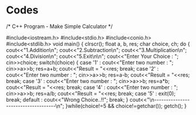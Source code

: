 # Codes

/* C++ Program - Make Simple Calculator */
		
#include<iostream.h>
#include<stdio.h>
#include<conio.h>
#include<stdlib.h>
void main()
{
	clrscr();
	float a, b, res;
	char choice, ch;
	do
	{
		cout<<"1.Addition\n";
		cout<<"2.Subtraction\n";
		cout<<"3.Multiplication\n";
		cout<<"4.Division\n";
		cout<<"5.Exit\n\n";
		cout<<"Enter Your Choice : ";
		cin>>choice;
		switch(choice)
		{
			case '1' : cout<<"Enter two number : ";
				cin>>a>>b;
				res=a+b;
				cout<<"Result = "<<res;
				break;
			case '2' : cout<<"Enter two number : ";
				cin>>a>>b;
				res=a-b;
				cout<<"Result = "<<res;
				break;
			case '3' : cout<<"Enter two number : ";
				cin>>a>>b;
				res=a*b;
				cout<<"Result = "<<res;
				break;
			case '4' : cout<<"Enter two number : ";
				cin>>a>>b;
				res=a/b;
				cout<<"Result = "<<res;
				break;
			case '5' : exit(0);
				break;
			default : cout<<"Wrong Choice..!!";
				break;
		}
		cout<<"\n------------------------------------\n";
	}while(choice!=5 && choice!=getchar());
	getch();
}
